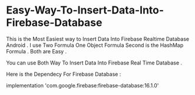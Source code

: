 # Easy-Way-To-Insert-Data-Into-Firebase-Database
This is the Most Easiest way to Insert Data Into Firebase Realtime Database Android . I use Two Formula One Object Formula Second is the HashMap Formula . Both are Easy .

You can use Both Way To Insert Data Into Firebase Real Time Database .


Here is the Dependecy For Firebase Database :

implementation 'com.google.firebase:firebase-database:16.1.0'
 
 
 
